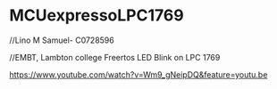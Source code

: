 #  MCUexpressoLPC1769
//Lino M Samuel- C0728596

//EMBT, Lambton college
Freertos LED Blink on LPC 1769



https://www.youtube.com/watch?v=Wm9_gNeipDQ&feature=youtu.be



